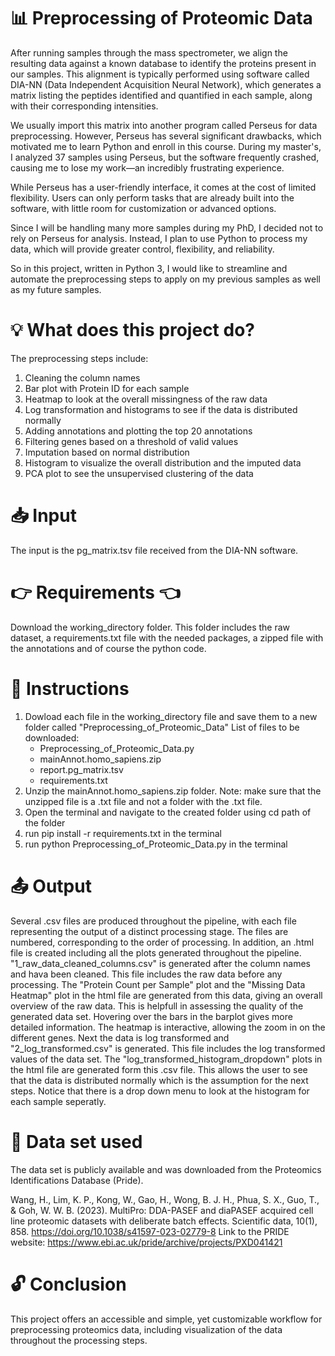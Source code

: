 # 📊 Preprocessing of Proteomic Data 
After running samples through the mass spectrometer, we align the resulting data against a known database to identify the proteins present in our samples. 
This alignment is typically performed using software called DIA-NN (Data Independent Acquisition Neural Network), 
which generates a matrix listing the peptides identified and quantified in each sample, along with their corresponding intensities.

We usually import this matrix into another program called Perseus for data preprocessing. 
However, Perseus has several significant drawbacks, which motivated me to learn Python and enroll in this course. 
During my master's, I analyzed 37 samples using Perseus, but the software frequently crashed, causing me to lose my work—an incredibly frustrating experience.

While Perseus has a user-friendly interface, it comes at the cost of limited flexibility. 
Users can only perform tasks that are already built into the software, with little room for customization or advanced options.

Since I will be handling many more samples during my PhD, I decided not to rely on Perseus for analysis. 
Instead, I plan to use Python to process my data, which will provide greater control, flexibility, and reliability. 

So in this project, written in Python 3, I would like to streamline and automate the preprocessing steps to apply on my previous samples as well as my future samples. 

# 💡 What does this project do? 
The preprocessing steps include:
1. Cleaning the column names
2. Bar plot with Protein ID for each sample
3. Heatmap to look at the overall missingness of the raw data
4. Log transformation and histograms to see if the data is distributed normally
5. Adding annotations and plotting the top 20 annotations
6. Filtering genes based on a threshold of valid values
7. Imputation based on normal distribution
8. Histogram to visualize the overall distribution and the imputed data
9. PCA plot to see the unsupervised clustering of the data

# 📥 Input
The input is the pg_matrix.tsv file received from the DIA-NN software.

# 👉 Requirements 👈
Download the working_directory folder. This folder includes the raw dataset, a requirements.txt file with the needed packages, a zipped file with the annotations and of course the python code. 

# 📝 Instructions
1. Dowload each file in the working_directory file and save them to a new folder called "Preprocessing_of_Proteomic_Data"
   List of files to be downloaded:
   - Preprocessing_of_Proteomic_Data.py
   - mainAnnot.homo_sapiens.zip
   - report.pg_matrix.tsv
   - requirements.txt
2. Unzip the mainAnnot.homo_sapiens.zip folder. Note: make sure that the unzipped file is a .txt file and not a folder with the .txt file. 
3. Open the terminal and navigate to the created folder using cd path of the folder
4. run pip install -r requirements.txt in the terminal
5. run python Preprocessing_of_Proteomic_Data.py in the terminal

# 📤 Output
Several .csv files are produced throughout the pipeline, with each file representing the output of a distinct processing stage. The files are numbered, corresponding to the order of processing. In addition, an .html file is created including all the plots generated throughout the pipeline. 
"1_raw_data_cleaned_columns.csv" is generated after the column names and hava been cleaned. This file includes the raw data before any processing. The "Protein Count per Sample" plot and the "Missing Data Heatmap" plot in the html file are generated from this data, giving an overall overview of the raw data. This is helpfull in assessing the quality of the generated data set. Hovering over the bars in the barplot gives more detailed information. The heatmap is interactive, allowing the zoom in on the different genes. Next the data is log transformed and "2_log_transformed.csv" is generated. This file includes the log transformed values of the data set. The "log_transformed_histogram_dropdown" plots in the html file are generated form this .csv file. This allows the user to see that the data is distributed normally which is the assumption for the next steps. Notice that there is a drop down menu to look at the histogram for each sample seperatly. 

# 📖 Data set used
The data set is publicly available and was downloaded from the Proteomics Identifications Database (Pride). 

Wang, H., Lim, K. P., Kong, W., Gao, H., Wong, B. J. H., Phua, S. X., Guo, T., & Goh, W. W. B. (2023). MultiPro: DDA-PASEF and diaPASEF acquired cell line proteomic datasets with deliberate batch effects. Scientific data, 10(1), 858. https://doi.org/10.1038/s41597-023-02779-8
Link to the PRIDE website: https://www.ebi.ac.uk/pride/archive/projects/PXD041421

# 🔓 Conclusion
This project offers an accessible and simple, yet customizable workflow for preprocessing proteomics data, including visualization of the data throughout the processing steps. 
